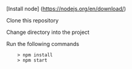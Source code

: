 [Install node] (https://nodejs.org/en/download/) 

Clone this repository

Change directory into the project

Run the following commands

```
	> npm install
	> npm start
```

